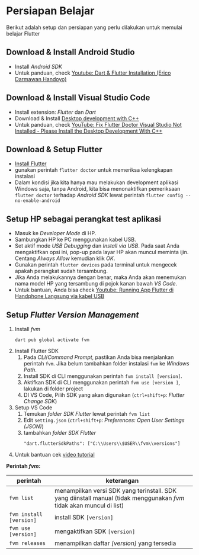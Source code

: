 # Persiapan Belajar

Berikut adalah setup dan persiapan yang perlu dilakukan untuk memulai belajar Flutter

## Download & Install Android Studio
- Install _Android SDK_
- Untuk panduan, check [Youtube: Dart & Flutter Installation (Erico Darmawan Handoyo)](https://youtu.be/asNdz10WR6w?si=ePXjDAwlqsD8POSw)

## Download & Install Visual Studio Code
- Install extension: _Flutter_ dan _Dart_
- Download & Install [Desktop development with C++](https://visualstudio.microsoft.com/downloads/#build-tools-for-visual-studio-2022)
- Untuk panduan, check [YouTube: Fix Flutter Doctor Visual Studio Not Installed - Please Install the Desktop Development With C++](https://www.youtube.com/watch?v=9Tux8qPK-mk)
  
## Download & Setup Flutter
- [Install Flutter](https://docs.flutter.dev/get-started/install)
- gunakan perintah `flutter doctor` untuk memeriksa kelengkapan instalasi
- Dalam kondisi jika kita hanya mau melakukan development aplikasi Windows saja, tanpa Android, kita bisa menonaktifkan pemeriksaan `flutter doctor` terhadap _Android SDK_ lewat perintah `flutter config --no-enable-android`

## Setup HP sebagai perangkat test aplikasi
- Masuk ke _Developer Mode_ di HP.
- Sambungkan HP ke PC menggunakan kabel USB.
- Set aktif mode _USB Debugging_ dan _Install via USB_. Pada saat Anda mengaktifkan opsi ini, pop-up pada layar HP akan muncul meminta ijin. Centang _Always Allow_ kemudian klik _OK_.
- Gunakan perintah `flutter devices` pada terminal untuk mengecek apakah perangkat sudah tersambung.
- Jika Anda melakukannya dengan benar, maka Anda akan menemukan nama model HP yang tersambung di pojok kanan bawah _VS Code_.
- Untuk bantuan, Anda bisa check [Youtube: Running App Flutter di Handphone Langsung via kabel USB](https://www.youtube.com/watch?v=f3p6fF79k0M)

## Setup _Flutter Version Management_
1. Install _fvm_
    ```
    dart pub global activate fvm
    ```
2. Install Flutter SDK
   1. Pada _CLI_/_Command Prompt_, pastikan Anda bisa menjalankan perintah `fvm`. Jika belum tambahkan folder instalasi `fvm` ke _Windows Path_.
   2. Install SDK di CLI menggunakan perintah `fvm install [version]`.
   3. Aktifkan SDK di CLI menggunakan perintah `fvm use [version ]`, lakukan di folder project
   4. DI VS Code, Pilih SDK yang akan digunakan (`ctrl+shift+p`: _Flutter Change SDK_)
3. Setup VS Code
   1. Temukan _folder SDK Flutter_ lewat perintah `fvm list`
   2. Edit `setting.json` (`ctrl+shift+p`: _Preferences: Open User Settings (JSON)_)
   3. tambahkan _folder SDK Flutter_
      ```
      "dart.flutterSdkPaths": ["C:\\Users\\$USER\\fvm\\versions"]
      ```
4. Untuk bantuan cek [video tutorial](https://www.youtube.com/watch?v=7NS-RyJH9GM)

**Perintah _fvm_:**

| perintah | keterangan |
| --- | --- |
| `fvm list` | menampilkan versi SDK yang terinstall. SDK yang diinstall manual (tidak menggunakan _fvm_ tidak akan muncul di list) |
| `fvm install [version]` | install SDK `[version]` |
| `fvm use [version]` | mengaktifkan SDK `[version]` |
| `fvm releases` | menampilkan daftar _[version]_ yang tersedia |

